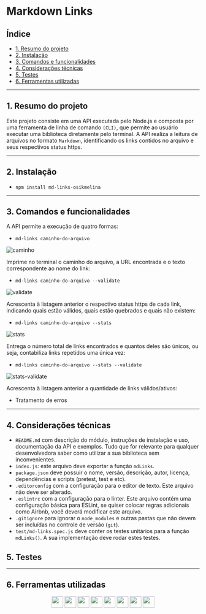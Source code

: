 # Markdown Links

## Índice

* [1. Resumo do projeto](#1-resumo-do-projeto)
* [2. Instalação](#2-instalação)
* [3. Comandos e funcionalidades](#3-comandos-e-funcionalidades)
* [4. Considerações técnicas](#6-considerações-técnicas)
* [5. Testes](#5-testes)
* [6. Ferramentas utilizadas](#7-ferramentas-utilizadas)

***

## 1. Resumo do projeto

Este projeto consiste em uma API executada pelo Node.js e composta por uma ferramenta de linha de comando `(CLI)`, que permite ao usuário executar uma biblioteca diretamente pelo terminal. A API realiza a leitura de arquivos no formato `Markdown`, identificando os links contidos no arquivo e seus respectivos status https.

***

## 2. Instalação

* `npm install md-links-osikmelina`

***

## 3. Comandos e funcionalidades

A API permite a execução de quatro formas:

* `md-links caminho-do-arquivo`

![caminho](https://github.com/osikmelina/SAP009-md-links/assets/107154514/b1b613b1-e49b-4417-877b-66231640183d)

Imprime no terminal o caminho do arquivo, a URL encontrada e o texto correspondente ao nome do link:

* `md-links caminho-do-arquivo --validate`

![validate](https://github.com/osikmelina/SAP009-md-links/assets/107154514/eaa3d3d9-f23d-4579-a977-8c617112d4a3)

Acrescenta à listagem anterior o respectivo status https de cada link, indicando quais estão válidos, quais estão quebrados e quais não existem:

* `md-links caminho-do-arquivo --stats`

![stats](https://github.com/osikmelina/SAP009-md-links/assets/107154514/94426d9a-aae3-4c6c-b8fb-e6643c8be6a0)

Entrega o número total de links encontrados e quantos deles são únicos, ou seja, contabiliza links repetidos uma única vez:

* `md-links caminho-do-arquivo --stats --validate`

![stats-validate](https://github.com/osikmelina/SAP009-md-links/assets/107154514/01b1813d-fb19-4980-be3f-283f2b902c5a)

Acrescenta à listagem anterior a quantidade de links válidos/ativos:

* Tratamento de erros

***

## 4. Considerações técnicas

* `README.md` com descrição do módulo, instruções de instalação e uso,
  documentação da API e exemplos. Tudo que for relevante para qualquer
  desenvolvedora saber como utilizar a sua biblioteca sem inconvenientes.
* `index.js`: este arquivo deve exportar a função `mdLinks`.
* `package.json` deve possuir o nome, versão, descrição, autor, licença,
  dependências e scripts (pretest, test e etc).
* `.editorconfig` com a configuração para o editor de texto. Este arquivo não
  deve ser alterado.
* `.eslintrc` com a configuração para o linter. Este arquivo contém uma
configuração básica para ESLint, se quiser colocar regras adicionais
como Airbnb, você deverá modificar este arquivo.
* `.gitignore` para ignorar o `node_modules` e outras pastas que não devem
  ser incluídas no controle de versão (`git`).
* `test/md-links.spec.js` deve conter os testes unitários para a função
  `mdLinks()`. A sua implementação deve rodar estes testes.

## 5. Testes

***

## 6. Ferramentas utilizadas

<div align="center">
<img src="https://cdn.jsdelivr.net/gh/devicons/devicon/icons/javascript/javascript-original.svg" height="30px";/>
<img src="https://cdn.jsdelivr.net/gh/devicons/devicon/icons/html5/html5-original.svg" height="30px";/>
<img src="https://cdn.jsdelivr.net/gh/devicons/devicon/icons/css3/css3-original.svg" height="30px";/>
<img src="https://cdn.jsdelivr.net/gh/devicons/devicon/icons/git/git-original.svg" height="30px";/>
<img src="https://cdn.jsdelivr.net/gh/devicons/devicon/icons/github/github-original.svg" 
<img src="https://cdn.jsdelivr.net/gh/devicons/devicon/icons/nodejs/nodejs-original.svg" height="30px";/>
<img src="https://cdn.jsdelivr.net/gh/devicons/devicon/icons/firebase/firebase-plain.svg" height="30px";/>
<img src="https://cdn.jsdelivr.net/gh/devicons/devicon/icons/figma/figma-original.svg" height="30px";/>
<img src="https://cdn.jsdelivr.net/gh/devicons/devicon/icons/trello/trello-plain.svg" height="30px";/>
</div>  
